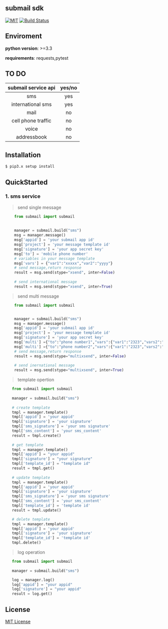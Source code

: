 ##  submail sdk 

[![MIT](https://img.shields.io/dub/l/vibe-d.svg)](LICENSE)
[![Build Status](https://travis-ci.org/free-free/submail.svg?branch=master)](https://travis-ci.org/free-free/submail)

## Enviroment

**python version**: >=3.3

**requirements**: requests,pytest


## TO DO

| submail service  api  |     yes/no     |
|:---------------------:|:--------------:|
|  sms                  |      yes       |
| international sms     |      yes       |
|  mail                 |      no        |
|  cell phone traffic   |      no        |
|  voice                |      no        |
|  addressbook          |      no        |



## Installation

```sh
$ pip3.x setup install
```

## QuickStarted

### 1.  sms service

> send single message

```python
    from submail import submail
    
  
    manager = submail.build("sms")
    msg = manager.message()
    msg['appid'] = 'your submail app id'
    msg['project'] = 'your message template id'
    msg['signature'] = 'your app secret key'
    msg['to'] = 'mobile phone number'
    # variables in your message template
    msg['vars'] = {"var1":"xxxxx","var2":"yyyy"} 
    # send message,return response
    result = msg.send(stype="xsend", inter=False)
    
    # send international message
    result = msg.send(stype="xsend", inter=True)

```

> send multi message

```python
    from submail import submail


    manager = submail.build("sms")
    msg = manager.message()
    msg['appid'] = 'your submail app id'
    msg['project'] = 'your message template id'
    msg['signature'] = 'your app secret key'
    msg['multi'] ={"to":"phone number1","vars":{"var1":"2323","vars2":"dede"}}
    msg['multi'] ={"to":"phone number2","vars":{"var1":"2323","vars2":"dede"}}
    # send message,return response
    result = msg.send(stype="multixsend", inter=False)
   
    # send inernational message
    result = msg.send(stype="multixsend", inter=True)

```

> template opertion

```python
   from submail import submail
   
   manager = submail.build("sms")
   
   # create template
   tmpl = manager.template()
   tmpl['appid'] = 'your appid'
   tmpl['signature'] = 'your signature'
   tmpl['sms_signature'] = 'your sms signature'
   tmpl['sms_content'] = 'your sms_content'
   result = tmpl.create()
   
   # get template
   tmpl = manager.template()
   tmpl['appid'] = "your appid"
   tmpl['signature'] = "your signature"
   tmpl['template_id'] = "template id"
   result = tmpl.get()
  
   # update template 
   tmpl = manager.template()
   tmpl['appid'] = 'your appid'
   tmpl['signature'] = 'your signature'
   tmpl['sms_signature'] = 'your sms signature'
   tmpl['sms_content'] = 'your sms_content'
   tmpl['template_id'] = 'template id'
   result = tmpl.update()

   # delete template
   tmpl = manager.template()
   tmpl['appid'] = 'your appid'
   tmpl['signature'] = 'your signature'
   tmpl['template_id'] = 'template id'
   tmpl.delete()

```

> log operation

```python
   from submail import submail
   
   manager = submail.build("sms")

   log = manager.log()
   log['appid'] = "your appid"
   log['signature'] = "your appid"
   result = log.get()

```


## License
[MIT License](LICENSE)
